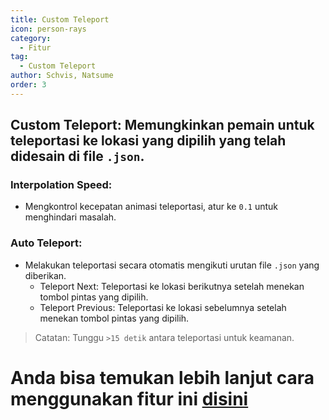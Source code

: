 ```yaml
---
title: Custom Teleport
icon: person-rays
category:
  - Fitur
tag:
  - Custom Teleport
author: Schvis, Natsume
order: 3
---
```


## Custom Teleport: Memungkinkan pemain untuk teleportasi ke lokasi yang dipilih yang telah didesain di file `.json`.

### Interpolation Speed:
- Mengkontrol kecepatan animasi teleportasi, atur ke `0.1` untuk menghindari masalah.
### Auto Teleport:
- Melakukan teleportasi secara otomatis mengikuti urutan file `.json` yang diberikan.
  - Teleport Next: Teleportasi ke lokasi berikutnya setelah menekan tombol pintas yang dipilih.
  - Teleport Previous: Teleportasi ke lokasi sebelumnya setelah menekan tombol pintas yang dipilih.

> Catatan: Tunggu `>15 detik` antara teleportasi untuk keamanan.

# Anda bisa temukan lebih lanjut cara menggunakan fitur ini [disini](../.././guide/custom-tp-setting.md)